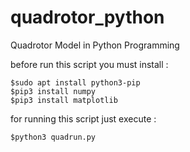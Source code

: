 # quadrotor_python
Quadrotor Model in Python Programming

before run this script you must install :
```
$sudo apt install python3-pip
$pip3 install numpy
$pip3 install matplotlib
```

for running this script just execute :
```
$python3 quadrun.py
```
